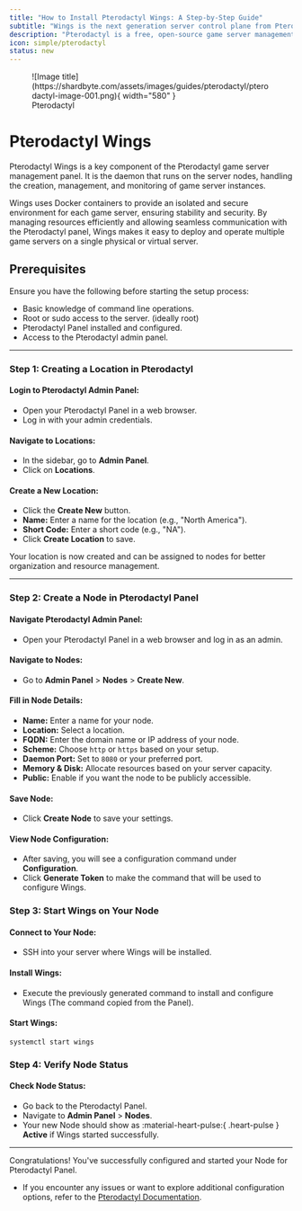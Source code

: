 ```yaml
---
title: "How to Install Pterodactyl Wings: A Step-by-Step Guide"
subtitle: "Wings is the next generation server control plane from Pterodactyl."
description: "Pterodactyl is a free, open-source game server management panel built with PHP, React, and Go. Designed with security in mind, Pterodactyl runs all game servers in isolated Docker containers while exposing a beautiful and intuitive UI to end users."
icon: simple/pterodactyl
status: new
---
```


<figure markdown>
  ![Image title](https://shardbyte.com/assets/images/guides/pterodactyl/pterodactyl-image-001.png){ width="580" }
  <figcaption>Pterodactyl</figcaption>
</figure>

# **Pterodactyl Wings**

Pterodactyl Wings is a key component of the Pterodactyl game server management panel. It is the daemon that runs on the server nodes, handling the creation, management, and monitoring of game server instances.

Wings uses Docker containers to provide an isolated and secure environment for each game server, ensuring stability and security. By managing resources efficiently and allowing seamless communication with the Pterodactyl panel, Wings makes it easy to deploy and operate multiple game servers on a single physical or virtual server.

## **Prerequisites**

Ensure you have the following before starting the setup process:

- Basic knowledge of command line operations.
- Root or sudo access to the server. (ideally root)
- Pterodactyl Panel installed and configured.
- Access to the Pterodactyl admin panel.

---

### **Step 1: Creating a Location in Pterodactyl**

#### **Login to Pterodactyl Admin Panel:**

- Open your Pterodactyl Panel in a web browser.
- Log in with your admin credentials.

#### **Navigate to Locations:**

- In the sidebar, go to **Admin Panel**.
- Click on **Locations**.

#### **Create a New Location:**

- Click the **Create New** button.
- **Name:** Enter a name for the location (e.g., "North America").
- **Short Code:** Enter a short code (e.g., "NA").
- Click **Create Location** to save.

Your location is now created and can be assigned to nodes for better organization and resource management.

---

### **Step 2: Create a Node in Pterodactyl Panel**

#### **Navigate Pterodactyl Admin Panel:**

- Open your Pterodactyl Panel in a web browser and log in as an admin.

#### **Navigate to Nodes:**

- Go to **Admin Panel** > **Nodes** > **Create New**.

#### **Fill in Node Details:**

- **Name:** Enter a name for your node.
- **Location:** Select a location.
- **FQDN:** Enter the domain name or IP address of your node.
- **Scheme:** Choose `http` or `https` based on your setup.
- **Daemon Port:** Set to `8080` or your preferred port.
- **Memory & Disk:** Allocate resources based on your server capacity.
- **Public:** Enable if you want the node to be publicly accessible.

#### **Save Node:**

- Click **Create Node** to save your settings.

#### **View Node Configuration:**

- After saving, you will see a configuration command under **Configuration**.
- Click **Generate Token** to make the command that will be used to configure Wings.

### **Step 3: Start Wings on Your Node**

#### **Connect to Your Node:**

- SSH into your server where Wings will be installed.

#### **Install Wings:**

- Execute the previously generated command to install and configure Wings (The command copied from the Panel).

#### **Start Wings:**

``` { .bash .copy title="Start Wings using the following command:" }
systemctl start wings
```

### **Step 4: Verify Node Status**

#### **Check Node Status:**

- Go back to the Pterodactyl Panel.
- Navigate to **Admin Panel** > **Nodes**.
- Your new Node should show as :material-heart-pulse:{ .heart-pulse } **Active** if Wings started successfully.

---

Congratulations! You've successfully configured and started your Node for Pterodactyl Panel.

- If you encounter any issues or want to explore additional configuration options, refer to the [Pterodactyl Documentation](https://pterodactyl.io/wings/1.0/installing.html).

